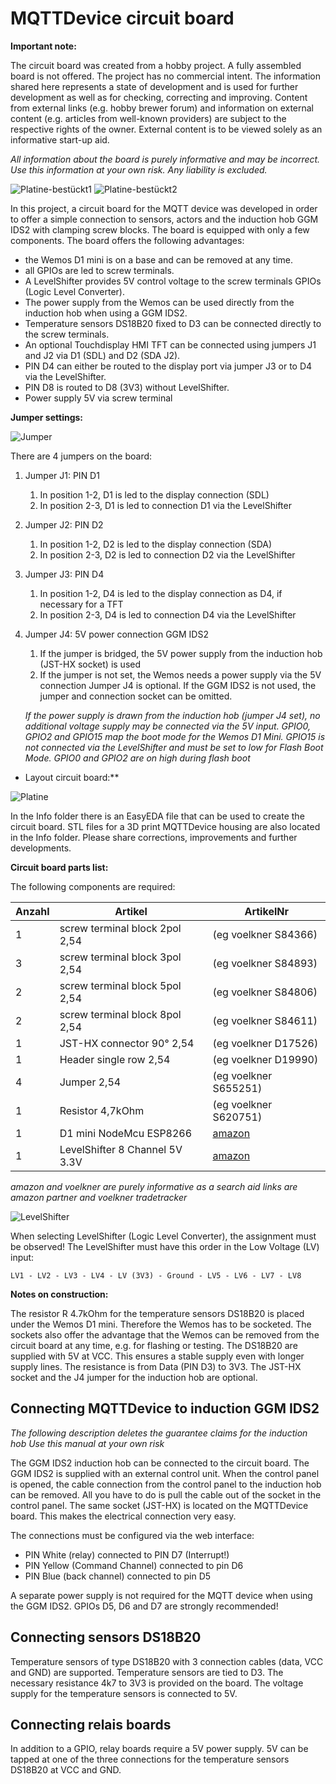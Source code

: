 # MQTTDevice circuit board

**Important note:**

The circuit board was created from a hobby project. A fully assembled board is not offered. The project has no commercial intent. The information shared here represents a state of development and is used for further development as well as for checking, correcting and improving. Content from external links (e.g. hobby brewer forum) and information on external content (e.g. articles from well-known providers) are subject to the respective rights of the owner. External content is to be viewed solely as an informative start-up aid.

*All information about the board is purely informative and may be incorrect.*
*Use this information at your own risk. Any liability is excluded.*

![Platine-bestückt1](img/platine-best1.jpg) ![Platine-bestückt2](img/platine-best2.jpg)

In this project, a circuit board for the MQTT device was developed in order to offer a simple connection to sensors, actors and the induction hob GGM IDS2 with clamping screw blocks. The board is equipped with only a few components. The board offers the following advantages:

* the Wemos D1 mini is on a base and can be removed at any time.
* all GPIOs are led to screw terminals.
* A LevelShifter provides 5V control voltage to the screw terminals GPIOs (Logic Level Converter).
* The power supply from the Wemos can be used directly from the induction hob when using a GGM IDS2.
* Temperature sensors DS18B20 fixed to D3 can be connected directly to the screw terminals.
* An optional Touchdisplay HMI TFT can be connected using jumpers J1 and J2 via D1 (SDL) and D2 (SDA J2).
* PIN D4 can either be routed to the display port via jumper J3 or to D4 via the LevelShifter.
* PIN D8 is routed to D8 (3V3) without LevelShifter.
* Power supply 5V via screw terminal

**Jumper settings:**

![Jumper](img/platine_jumper.jpg)

There are 4 jumpers on the board:

1. Jumper J1: PIN D1
    1. In position 1-2, D1 is led to the display connection (SDL)
    2. In position 2-3, D1 is led to connection D1 via the LevelShifter

2. Jumper J2: PIN D2
    1. In position 1-2, D2 is led to the display connection (SDA)
    2. In position 2-3, D2 is led to connection D2 via the LevelShifter

3. Jumper J3: PIN D4
    1. In position 1-2, D4 is led to the display connection as D4, if necessary for a TFT
    2. In position 2-3, D4 is led to connection D4 via the LevelShifter

4. Jumper J4: 5V power connection GGM IDS2
    1. If the jumper is bridged, the 5V power supply from the induction hob (JST-HX socket) is used
    2. If the jumper is not set, the Wemos needs a power supply via the 5V connection
    Jumper J4 is optional. If the GGM IDS2 is not used, the jumper and connection socket can be omitted.

    *If the power supply is drawn from the induction hob (jumper J4 set), no additional voltage supply may be connected via the 5V input.*
    *GPIO0, GPIO2 and GPIO15 map the boot mode for the Wemos D1 Mini. GPIO15 is not connected via the LevelShifter and must be set to low for Flash Boot Mode. GPIO0 and GPIO2 are on high during flash boot*

* Layout circuit board:**

![Platine](img/platine.jpg)

In the Info folder there is an EasyEDA file that can be used to create the circuit board. STL files for a 3D print MQTTDevice housing are also located in the Info folder.
Please share corrections, improvements and further developments.

**Circuit board parts list:**

The following components are required:

| Anzahl | Artikel | ArtikelNr |
| ------ | ------- | --------- |
| 1 | screw terminal block 2pol 2,54 | (eg voelkner S84366) |
| 3 | screw terminal block 3pol 2,54 | (eg voelkner S84893) |
| 2 | screw terminal block 5pol 2,54 | (eg voelkner S84806) |
| 2 | screw terminal block 8pol 2,54 | (eg voelkner S84611) |
| 1 | JST-HX connector 90° 2,54 | (eg voelkner D17526) |
| 1 | Header single row 2,54 | (eg voelkner D19990) |
| 4 | Jumper 2,54 | (eg voelkner S655251) |
| 1 | Resistor 4,7kOhm | (eg voelkner S620751) |
| 1 | D1 mini NodeMcu ESP8266 | [amazon](<https://amzn.to/3RWwyL5>) |
| 1 | LevelShifter 8 Channel 5V 3.3V | [amazon](<https://amzn.to/3xjkN7S>) |

*amazon and voelkner are purely informative as a search aid*
*links are amazon partner and voelkner tradetracker*

![LevelShifter](img/platine_levelshifter.jpg)

When selecting LevelShifter (Logic Level Converter), the assignment must be observed! The LevelShifter must have this order in the Low Voltage (LV) input:

`LV1 - LV2 - LV3 - LV4 - LV (3V3) - Ground - LV5 - LV6 - LV7 - LV8`

**Notes on construction:**

The resistor R 4.7kOhm for the temperature sensors DS18B20 is placed under the Wemos D1 mini. Therefore the Wemos has to be socketed. The sockets also offer the advantage that the Wemos can be removed from the circuit board at any time, e.g. for flashing or testing. The DS18B20 are supplied with 5V at VCC. This ensures a stable supply even with longer supply lines. The resistance is from Data (PIN D3) to 3V3. The JST-HX socket and the J4 jumper for the induction hob are optional.

## Connecting MQTTDevice to induction GGM IDS2

*The following description deletes the guarantee claims for the induction hob*
*Use this manual at your own risk*

The GGM IDS2 induction hob can be connected to the circuit board. The GGM IDS2 is supplied with an external control unit. When the control panel is opened, the cable connection from the control panel to the induction hob can be removed. All you have to do is pull the cable out of the socket in the control panel.
The same socket (JST-HX) is located on the MQTTDevice board. This makes the electrical connection very easy.

The connections must be configured via the web interface:

* PIN White (relay) connected to PIN D7 (Interrupt!)
* PIN Yellow (Command Channel) connected to pin D6
* PIN Blue (back channel) connected to pin D5

A separate power supply is not required for the MQTT device when using the GGM IDS2. GPIOs D5, D6 and D7 are strongly recommended!

## Connecting sensors DS18B20

Temperature sensors of type DS18B20 with 3 connection cables (data, VCC and GND) are supported. Temperature sensors are tied to D3. The necessary resistance 4k7 to 3V3 is provided on the board. The voltage supply for the temperature sensors is connected to 5V.

## Connecting relais boards

In addition to a GPIO, relay boards require a 5V power supply. 5V can be tapped at one of the three connections for the temperature sensors DS18B20 at VCC and GND.

